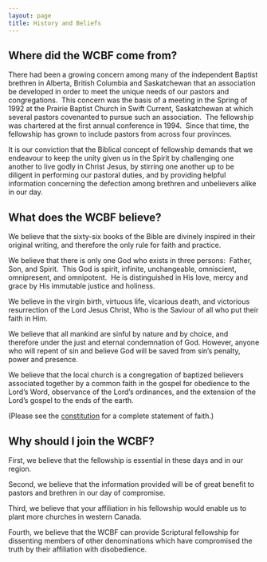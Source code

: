 ```yaml
---
layout: page
title: History and Beliefs
---
```


Where did the WCBF come from?
-----------------------------

There had been a growing concern among many of the independent Baptist brethren in Alberta, British Columbia and Saskatchewan that an association be developed in order to meet the unique needs of our pastors and congregations.  This concern was the basis of a meeting in the Spring of 1992 at the Prairie Baptist Church in Swift Current, Saskatchewan at which several pastors covenanted to pursue such an association.  The fellowship was chartered at the first annual conference in 1994.  Since that time, the fellowship has grown to include pastors from across four provinces.

It is our conviction that the Biblical concept of fellowship demands that we endeavour to keep the unity given us in the Spirit by challenging one another to live godly in Christ Jesus, by stirring one another up to be diligent in performing our pastoral duties, and by providing helpful information concerning the defection among brethren and unbelievers alike in our day.

What does the WCBF believe?
---------------------------

We believe that the sixty-six books of the Bible are divinely inspired in their original writing, and therefore the only rule for faith and practice.

We believe that there is only one God who exists in three persons:  Father, Son, and Spirit.  This God is spirit, infinite, unchangeable, omniscient, omnipresent, and omnipotent.  He is distinguished in His love, mercy and grace by His immutable justice and holiness.

We believe in the virgin birth, virtuous life, vicarious death, and victorious resurrection of the Lord Jesus Christ, Who is the Saviour of all who put their faith in Him.

We believe that all mankind are sinful by nature and by choice, and therefore under the just and eternal condemnation of God. However, anyone who will repent of sin and believe God will be saved from sin’s penalty, power and presence.

We believe that the local church is a congregation of baptized believers associated together by a common faith in the gospel for obedience to the Lord’s Word, observance of the Lord’s ordinances, and the extension of the Lord’s gospel to the ends of the earth.

(Please see the [constitution](/beliefs/constitution.html "Constitution") for a complete statement of faith.)

Why should I join the WCBF?
---------------------------

First, we believe that the fellowship is essential in these days and in our region.

Second, we believe that the information provided will be of great benefit to pastors and brethren in our day of compromise.

Third, we believe that your affiliation in his fellowship would enable us to plant more churches in western Canada.

Fourth, we believe that the WCBF can provide Scriptural fellowship for dissenting members of other denominations which have compromised the truth by their affiliation with disobedience.
